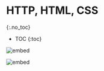 # HTTP, HTML, CSS

{:.no_toc}

* TOC
{:toc}

![embed](https://www.youtube.com/embed/uEmF74eHRO8)

![embed](https://video.cs50.io/ZX2T7slE_9I?screen=CdvPXVDd2nU&offset=-60900)